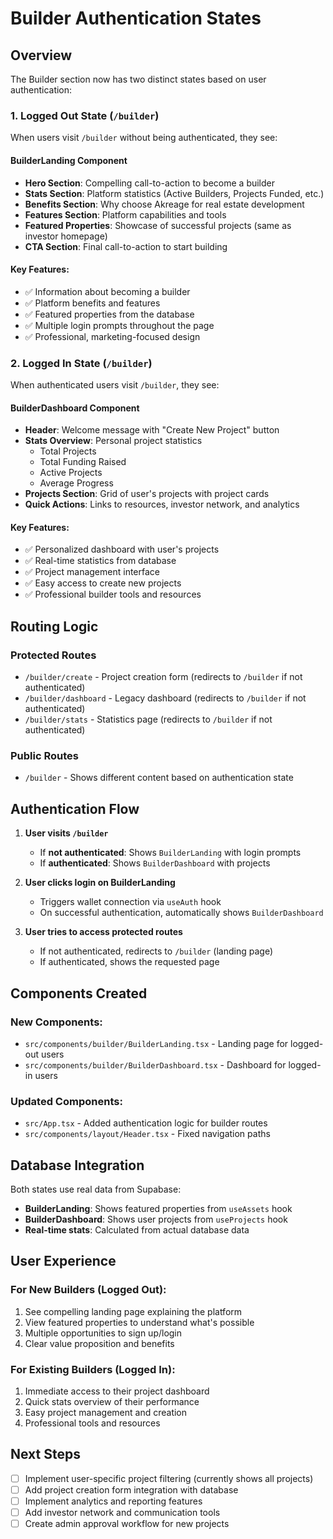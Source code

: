 # Builder Authentication States

## Overview

The Builder section now has two distinct states based on user authentication:

### 1. **Logged Out State** (`/builder`)
When users visit `/builder` without being authenticated, they see:

#### **BuilderLanding Component**
- **Hero Section**: Compelling call-to-action to become a builder
- **Stats Section**: Platform statistics (Active Builders, Projects Funded, etc.)
- **Benefits Section**: Why choose Akreage for real estate development
- **Features Section**: Platform capabilities and tools
- **Featured Properties**: Showcase of successful projects (same as investor homepage)
- **CTA Section**: Final call-to-action to start building

#### **Key Features**:
- ✅ Information about becoming a builder
- ✅ Platform benefits and features
- ✅ Featured properties from the database
- ✅ Multiple login prompts throughout the page
- ✅ Professional, marketing-focused design

### 2. **Logged In State** (`/builder`)
When authenticated users visit `/builder`, they see:

#### **BuilderDashboard Component**
- **Header**: Welcome message with "Create New Project" button
- **Stats Overview**: Personal project statistics
  - Total Projects
  - Total Funding Raised
  - Active Projects
  - Average Progress
- **Projects Section**: Grid of user's projects with project cards
- **Quick Actions**: Links to resources, investor network, and analytics

#### **Key Features**:
- ✅ Personalized dashboard with user's projects
- ✅ Real-time statistics from database
- ✅ Project management interface
- ✅ Easy access to create new projects
- ✅ Professional builder tools and resources

## Routing Logic

### Protected Routes
- `/builder/create` - Project creation form (redirects to `/builder` if not authenticated)
- `/builder/dashboard` - Legacy dashboard (redirects to `/builder` if not authenticated)
- `/builder/stats` - Statistics page (redirects to `/builder` if not authenticated)

### Public Routes
- `/builder` - Shows different content based on authentication state

## Authentication Flow

1. **User visits `/builder`**
   - If **not authenticated**: Shows `BuilderLanding` with login prompts
   - If **authenticated**: Shows `BuilderDashboard` with projects

2. **User clicks login on BuilderLanding**
   - Triggers wallet connection via `useAuth` hook
   - On successful authentication, automatically shows `BuilderDashboard`

3. **User tries to access protected routes**
   - If not authenticated, redirects to `/builder` (landing page)
   - If authenticated, shows the requested page

## Components Created

### New Components:
- `src/components/builder/BuilderLanding.tsx` - Landing page for logged-out users
- `src/components/builder/BuilderDashboard.tsx` - Dashboard for logged-in users

### Updated Components:
- `src/App.tsx` - Added authentication logic for builder routes
- `src/components/layout/Header.tsx` - Fixed navigation paths

## Database Integration

Both states use real data from Supabase:
- **BuilderLanding**: Shows featured properties from `useAssets` hook
- **BuilderDashboard**: Shows user projects from `useProjects` hook
- **Real-time stats**: Calculated from actual database data

## User Experience

### For New Builders (Logged Out):
1. See compelling landing page explaining the platform
2. View featured properties to understand what's possible
3. Multiple opportunities to sign up/login
4. Clear value proposition and benefits

### For Existing Builders (Logged In):
1. Immediate access to their project dashboard
2. Quick stats overview of their performance
3. Easy project management and creation
4. Professional tools and resources

## Next Steps

- [ ] Implement user-specific project filtering (currently shows all projects)
- [ ] Add project creation form integration with database
- [ ] Implement analytics and reporting features
- [ ] Add investor network and communication tools
- [ ] Create admin approval workflow for new projects 